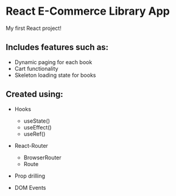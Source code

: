 # React E-Commerce Library App

My first React project!

Includes features such as:
-
- Dynamic paging for each book
- Cart functionality
- Skeleton loading state for books

Created using:
-
 - Hooks
	 - useState()
	 - useEffect()
	 - useRef()

- React-Router
	- BrowserRouter
	- Route

- Prop drilling
- DOM  Events

